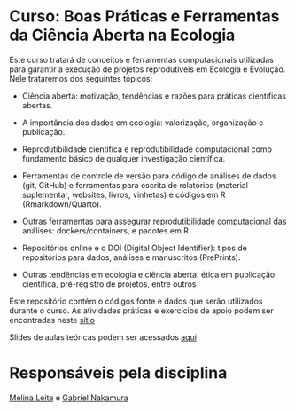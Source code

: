 
<!-- README.md is generated from README.Rmd. Please edit that file -->

# Curso: Boas Práticas e Ferramentas da Ciência Aberta na Ecologia  

Este curso tratará de conceitos e ferramentas computacionais utilizadas para garantir a execução de projetos reprodutíveis
    em Ecologia e Evolução. Nele trataremos dos seguintes tópicos:
    
- Ciência aberta: motivação, tendências e razões para práticas científicas abertas. 

- A importância dos dados em ecologia: valorização, organização e publicação.

- Reprodutibilidade científica e reprodutibilidade computacional como fundamento básico de qualquer investigação científica.

- Ferramentas de controle de versão para código de análises de dados (git, GitHub) e ferramentas para escrita de relatórios (material suplementar, websites, livros, vinhetas) e códigos em R (Rmarkdown/Quarto). 

- Outras ferramentas para assegurar reprodutibilidade computacional das análises: dockers/containers, e pacotes em R. 

- Repositórios online e o DOI (Digital Object Identifier): tipos de repositórios para dados, análises e manuscritos (PrePrints). 

- Outras tendências em ecologia e ciência aberta: ética em publicação científica, pré-registro de projetos, entre outros

Este repositório contém o códigos fonte e dados que serão utilizados durante o curso. As atividades práticas e exercícios de apoio podem ser 
    encontradas neste [sítio](https://gabrielnakamura.github.io/USP_reproducibility_BIE5798/) 
    
Slides de aulas teóricas podem ser acessados [aqui](https://gabrielnakamura.github.io/USP_BIE5798_apresentacoes/)


# Responsáveis pela disciplina

[Melina Leite](https://melinaleite.weebly.com/) e [Gabriel Nakamura](https://main--gabrielnakamura.netlify.app/)
